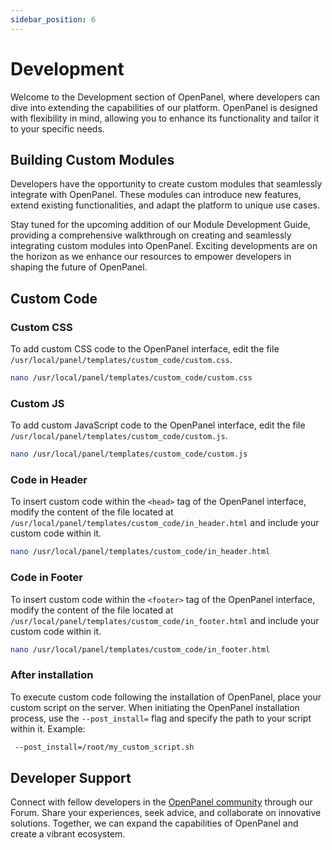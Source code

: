 ```yaml
---
sidebar_position: 6
---
```


# Development

Welcome to the Development section of OpenPanel, where developers can dive into extending the capabilities of our platform. OpenPanel is designed with flexibility in mind, allowing you to enhance its functionality and tailor it to your specific needs.

## Building Custom Modules

Developers have the opportunity to create custom modules that seamlessly integrate with OpenPanel. These modules can introduce new features, extend existing functionalities, and adapt the platform to unique use cases. 

Stay tuned for the upcoming addition of our Module Development Guide, providing a comprehensive walkthrough on creating and seamlessly integrating custom modules into OpenPanel. Exciting developments are on the horizon as we enhance our resources to empower developers in shaping the future of OpenPanel.



## Custom Code


### Custom CSS

To add custom CSS code to the OpenPanel interface, edit the file `/usr/local/panel/templates/custom_code/custom.css`.

```bash
nano /usr/local/panel/templates/custom_code/custom.css
```

### Custom JS

To add custom JavaScript code to the OpenPanel interface, edit the file `/usr/local/panel/templates/custom_code/custom.js`.
```bash
nano /usr/local/panel/templates/custom_code/custom.js
```

### Code in Header

To insert custom code within the `<head>` tag of the OpenPanel interface, modify the content of the file located at `/usr/local/panel/templates/custom_code/in_header.html` and include your custom code within it.

```bash
nano /usr/local/panel/templates/custom_code/in_header.html
```

### Code in Footer

To insert custom code within the `<footer>` tag of the OpenPanel interface, modify the content of the file located at `/usr/local/panel/templates/custom_code/in_footer.html` and include your custom code within it.

```bash
nano /usr/local/panel/templates/custom_code/in_footer.html
```


### After installation

To execute custom code following the installation of OpenPanel, place your custom script on the server. When initiating the OpenPanel installation process, use the `--post_install=` flag and specify the path to your script within it.
Example:

```bash
 --post_install=/root/my_custom_script.sh
```



## Developer Support

Connect with fellow developers in the [OpenPanel community](https://community.openpanel.co/) through our Forum. Share your experiences, seek advice, and collaborate on innovative solutions. Together, we can expand the capabilities of OpenPanel and create a vibrant ecosystem.
